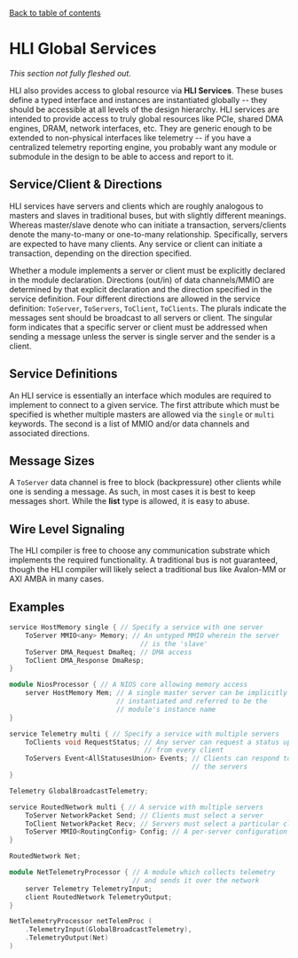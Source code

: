 [Back to table of contents](index.md#Table-of-contents)

# HLI Global Services

*This section not fully fleshed out.*

HLI also provides access to global resource via **HLI Services**. These
buses define a typed interface and instances are instantiated globally
-- they should be accessible at all levels of the design hierarchy. HLI
services are intended to provide access to truly global resources like
PCIe, shared DMA engines, DRAM, network interfaces, etc. They are
generic enough to be extended to non-physical interfaces like telemetry
-- if you have a centralized telemetry reporting engine, you probably
want any module or submodule in the design to be able to access and
report to it.

## Service/Client & Directions

HLI services have servers and clients which are roughly analogous to
masters and slaves in traditional buses, but with slightly different
meanings. Whereas master/slave denote who can initiate a transaction,
servers/clients denote the many-to-many or one-to-many relationship.
Specifically, servers are expected to have many clients. Any service or
client can initiate a transaction, depending on the direction specified.

Whether a module implements a server or client must be explicitly declared in
the module declaration. Directions (out/in) of data channels/MMIO are
determined by that explicit declaration and the direction specified in the
service definition. Four different directions are allowed in the service
definition: `ToServer`, `ToServers`, `ToClient`, `ToClients`. The plurals
indicate the messages sent should be broadcast to all servers or client. The
singular form indicates that a specific server or client must be addressed
when sending a message unless the server is single server and the sender is a
client.

## Service Definitions

An HLI service is essentially an interface which modules are required to
implement to connect to a given service. The first attribute which must be
specified is whether multiple masters are allowed via the `single` or
`multi` keywords. The second is a list of MMIO and/or data channels and
associated directions.

## Message Sizes

A `ToServer` data channel is free to block (backpressure) other clients
while one is sending a message. As such, in most cases it is best to
keep messages short. While the **list** type is allowed, it is easy to
abuse.

## Wire Level Signaling

The HLI compiler is free to choose any communication substrate which
implements the required functionality. A traditional bus is not
guaranteed, though the HLI compiler will likely select a traditional bus
like Avalon-MM or AXI AMBA in many cases.

## Examples

```c++
service HostMemory single { // Specify a service with one server
    ToServer MMIO<any> Memory; // An untyped MMIO wherein the server
                                 // is the 'slave'
    ToServer DMA_Request DmaReq; // DMA access
    ToClient DMA_Response DmaResp;
}

module NiosProcessor { // A NIOS core allowing memory access
    server HostMemory Mem; // A single master server can be implicitly
                           // instantiated and referred to be the
                           // module's instance name
}
```

```c++
service Telemetry multi { // Specify a service with multiple servers
    ToClients void RequestStatus; // Any server can request a status update
                                  // from every client
    ToServers Event<AllStatusesUnion> Events; // Clients can respond to all
                                              // the servers
}

Telemetry GlobalBroadcastTelemetry;
```

```c++
service RoutedNetwork multi { // A service with multiple servers
    ToServer NetworkPacket Send; // Clients must select a server
    ToClient NetworkPacket Recv; // Servers must select a particular client
    ToServer MMIO<RoutingConfig> Config; // A per-server configuration interface
}

RoutedNetwork Net;

module NetTelemetryProcessor { // A module which collects telemetry
                               // and sends it over the network
    server Telemetry TelemetryInput;
    client RoutedNetwork TelemetryOutput;
}

NetTelemetryProcessor netTelemProc (
    .TelemetryInput(GlobalBroadcastTelemetry),
    .TelemetryOutput(Net)
)
```
